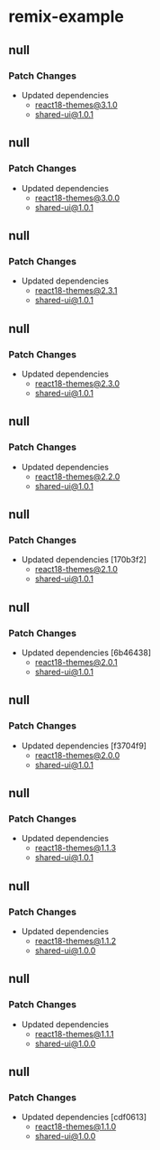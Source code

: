 # remix-example

## null

### Patch Changes

- Updated dependencies
  - react18-themes@3.1.0
  - shared-ui@1.0.1

## null

### Patch Changes

- Updated dependencies
  - react18-themes@3.0.0
  - shared-ui@1.0.1

## null

### Patch Changes

- Updated dependencies
  - react18-themes@2.3.1
  - shared-ui@1.0.1

## null

### Patch Changes

- Updated dependencies
  - react18-themes@2.3.0
  - shared-ui@1.0.1

## null

### Patch Changes

- Updated dependencies
  - react18-themes@2.2.0
  - shared-ui@1.0.1

## null

### Patch Changes

- Updated dependencies [170b3f2]
  - react18-themes@2.1.0
  - shared-ui@1.0.1

## null

### Patch Changes

- Updated dependencies [6b46438]
  - react18-themes@2.0.1
  - shared-ui@1.0.1

## null

### Patch Changes

- Updated dependencies [f3704f9]
  - react18-themes@2.0.0
  - shared-ui@1.0.1

## null

### Patch Changes

- Updated dependencies
  - react18-themes@1.1.3
  - shared-ui@1.0.1

## null

### Patch Changes

- Updated dependencies
  - react18-themes@1.1.2
  - shared-ui@1.0.0

## null

### Patch Changes

- Updated dependencies
  - react18-themes@1.1.1
  - shared-ui@1.0.0

## null

### Patch Changes

- Updated dependencies [cdf0613]
  - react18-themes@1.1.0
  - shared-ui@1.0.0
